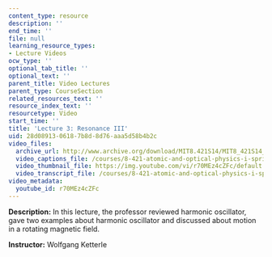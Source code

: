 ```yaml
---
content_type: resource
description: ''
end_time: ''
file: null
learning_resource_types:
- Lecture Videos
ocw_type: ''
optional_tab_title: ''
optional_text: ''
parent_title: Video Lectures
parent_type: CourseSection
related_resources_text: ''
resource_index_text: ''
resourcetype: Video
start_time: ''
title: 'Lecture 3: Resonance III'
uid: 28d08913-0618-7b8d-8d76-aaa5d58b4b2c
video_files:
  archive_url: http://www.archive.org/download/MIT8.421S14/MIT8_421S14_lec03_300k.mp4
  video_captions_file: /courses/8-421-atomic-and-optical-physics-i-spring-2014/027af370953f5c92b5a09d1a0348cd95_r70MEz4cZFc.vtt
  video_thumbnail_file: https://img.youtube.com/vi/r70MEz4cZFc/default.jpg
  video_transcript_file: /courses/8-421-atomic-and-optical-physics-i-spring-2014/1abeac5d86494fcd0cd87d0eab0c464c_r70MEz4cZFc.pdf
video_metadata:
  youtube_id: r70MEz4cZFc
---
```


**Description:** In this lecture, the professor reviewed harmonic oscillator, gave two examples about harmonic oscillator and discussed about motion in a rotating magnetic field.

**Instructor:** Wolfgang Ketterle



